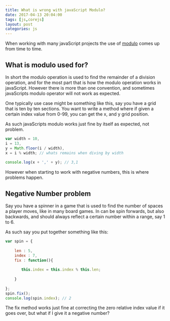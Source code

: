 ```yaml
---
title: What is wrong with javaScript Modulo?
date: 2017-04-13 20:04:00
tags: [js,corejs]
layout: post
categories: js
---
```


When working with many javaScript projects the use of [modulo](https://en.wikipedia.org/wiki/Modulo_operation) comes up from time to time. 


<!-- more -->

## What is modulo used for?

In short the modulo operation is used to find the remainder of a division operation, and for the most part that is how the modulo operation works in javaScript. However there is more than one convention, and sometimes javaScripts modulo operator will not work as expected.

One typically use case might be something like this, say you have a grid that is ten by ten sections. You want to write a method where if given a certain index value from 0-99, you can get the x, and y grid position.


As such javaScripts modulo works just fine by itself as expected, not problem.

```js
var width = 10,
i = 13,
y = Math.floor(i / width),
x = i % width; // whats remains when diving by width
 
console.log(x + ',' + y); // 3,1
```

However when starting to work with negative numbers, this is where problems happen.

## Negative Number problem

Say you have a spinner in a game that is used to find the number of spaces a player moves, like in many board games. In can be spin forwards, but also backwards, and should always reflect a certain number within a range, say 1 to 6.

As such say you put together something like this:
```js
var spin = {
 
    len : 5,
    index : 7,
    fix : function(){
    
       this.index = this.index % this.len;
    
    }
 
};
spin.fix();
console.log(spin.index); // 2
```

The fix method works just fine at correcting the zero relative index value if it goes over, but what if I give it a negative number?